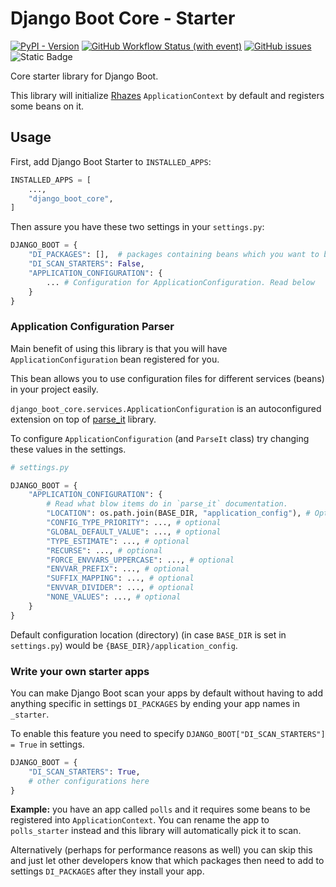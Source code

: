 # Django Boot Core - Starter

[![PyPI - Version](https://img.shields.io/pypi/v/django-boot-core-starter?style=flat-square)](https://pypi.org/project/django-boot-core-starter)
[![GitHub Workflow Status (with event)](https://img.shields.io/github/actions/workflow/status/django-boot/django-boot-core-starter/project-code-standards.yml?style=flat-square)](https://github.com/django-boot/django-boot-core-starter/actions/workflows/project-code-standards.yml)
[![GitHub issues](https://img.shields.io/github/issues/django-boot/django-boot-core-starter?style=flat-square)](https://github.com/django-boot/django-boot-core-starter/issues)
![Static Badge](https://img.shields.io/badge/Status-Under%20Development-yellow?style=flat-square&cacheSeconds=120)


Core starter library for Django Boot.

This library will initialize [Rhazes](https://github.com/django-boot/Rhazes) `ApplicationContext` by default and registers some beans on it.


## Usage

First, add Django Boot Starter to `INSTALLED_APPS`:


```python
INSTALLED_APPS = [
    ...,
    "django_boot_core",
]
```

Then assure you have these two settings in your `settings.py`:

```python
DJANGO_BOOT = {
    "DI_PACKAGES": [],  # packages containing beans which you want to be scanned in your project
    "DI_SCAN_STARTERS": False,
    "APPLICATION_CONFIGURATION": {
        ... # Configuration for ApplicationConfiguration. Read below
    }
}
```

### Application Configuration Parser

Main benefit of using this library is that you will have `ApplicationConfiguration` bean registered for you.

This bean allows you to use configuration files for different services (beans) in your project easily.

`django_boot_core.services.ApplicationConfiguration` is an autoconfigured extension on top of [parse_it](https://github.com/naorlivne/parse_it) library.

To configure `ApplicationConfiguration` (and `ParseIt` class) try changing these values in the settings.

```python
# settings.py

DJANGO_BOOT = {
    "APPLICATION_CONFIGURATION": {
        # Read what blow items do in `parse_it` documentation.
        "LOCATION": os.path.join(BASE_DIR, "application_config"), # Optional, Location to read configuration files from
        "CONFIG_TYPE_PRIORITY": ..., # optional
        "GLOBAL_DEFAULT_VALUE": ..., # optional
        "TYPE_ESTIMATE": ..., # optional
        "RECURSE": ..., # optional
        "FORCE_ENVVARS_UPPERCASE": ..., # optional
        "ENVVAR_PREFIX": ..., # optional
        "SUFFIX_MAPPING": ..., # optional
        "ENVVAR_DIVIDER": ..., # optional
        "NONE_VALUES": ..., # optional
    }
}
```

Default configuration location (directory) (in case `BASE_DIR` is set in `settings.py`) would be `{BASE_DIR}/application_config`.


### Write your own starter apps

You can make Django Boot scan your apps by default without having to add anything specific in settings `DI_PACKAGES` by ending your app names in `_starter`.

To enable this feature you need to specify `DJANGO_BOOT["DI_SCAN_STARTERS"] = True` in settings.

```python
DJANGO_BOOT = {
    "DI_SCAN_STARTERS": True,
    # other configurations here
}
```

**Example:** you have an app called `polls` and it requires some beans to be registered into `ApplicationContext`. You can rename the app to `polls_starter` instead and this library will automatically pick it to scan.

Alternatively (perhaps for performance reasons as well) you can skip this and just let other developers know that which packages then need to add to settings `DI_PACKAGES` after they install your app.
